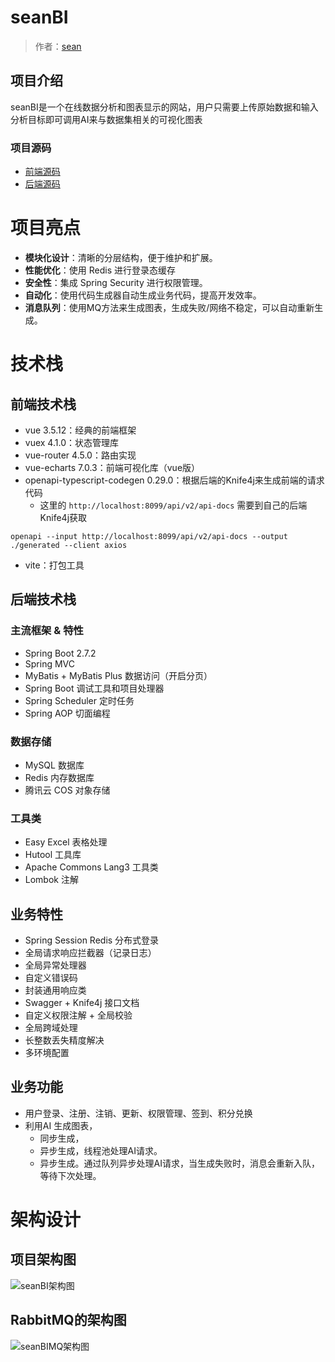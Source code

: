 # seanBI

> 作者：[sean](https://github.com/CodeSailor-zero)

## 项目介绍
seanBI是一个在线数据分析和图表显示的网站，用户只需要上传原始数据和输入分析目标即可调用AI来与数据集相关的可视化图表
### 项目源码
- [前端源码](https://github.com/CodeSailor-zero/seanBI-front)
- [后端源码](https://github.com/CodeSailor-zero/seanBI-backend)

# 项目亮点

- **模块化设计**：清晰的分层结构，便于维护和扩展。
- **性能优化**：使用 Redis 进行登录态缓存
- **安全性**：集成 Spring Security 进行权限管理。
- **自动化**：使用代码生成器自动生成业务代码，提高开发效率。
- **消息队列**：使用MQ方法来生成图表，生成失败/网络不稳定，可以自动重新生成。

# 技术栈
## 前端技术栈
- vue 3.5.12：经典的前端框架
- vuex 4.1.0：状态管理库
- vue-router 4.5.0：路由实现
- vue-echarts 7.0.3：前端可视化库（vue版）
- openapi-typescript-codegen 0.29.0：根据后端的Knife4j来生成前端的请求代码
  - 这里的 `http://localhost:8099/api/v2/api-docs` 需要到自己的后端Knife4j获取
```shell
openapi --input http://localhost:8099/api/v2/api-docs --output ./generated --client axios
```
- vite：打包工具
## 后端技术栈

### 主流框架 & 特性

- Spring Boot 2.7.2
- Spring MVC
- MyBatis + MyBatis Plus 数据访问（开启分页）
- Spring Boot 调试工具和项目处理器
- Spring Scheduler 定时任务
- Spring AOP 切面编程

### 数据存储

- MySQL 数据库
- Redis 内存数据库
- 腾讯云 COS 对象存储

### 工具类

- Easy Excel 表格处理
- Hutool 工具库
- Apache Commons Lang3 工具类
- Lombok 注解

## 业务特性

- Spring Session Redis 分布式登录
- 全局请求响应拦截器（记录日志）
- 全局异常处理器
- 自定义错误码
- 封装通用响应类
- Swagger + Knife4j 接口文档
- 自定义权限注解 + 全局校验
- 全局跨域处理
- 长整数丢失精度解决
- 多环境配置

## 业务功能

- 用户登录、注册、注销、更新、权限管理、签到、积分兑换
- 利用AI 生成图表，
  - 同步生成，
  - 异步生成，线程池处理AI请求。
  - 异步生成。通过队列异步处理AI请求，当生成失败时，消息会重新入队，等待下次处理。

# 架构设计
## 项目架构图
![seanBI架构图](https://github-program-show.oss-cn-shanghai.aliyuncs.com/seanBI%E6%9E%B6%E6%9E%84%E5%9B%BE.png?Expires=1747262277&OSSAccessKeyId=TMP.3Krp3QeajRUGjd5YLMAyt69LhUQQxPjQtZrSrAshU3iSP1LSELokhMrU5cuMa9Bm3YEJkYzSW3RGRWZoHr8XHwkoVYFPv9&Signature=UssrR0ZTu7ibwGVVZV9zxsvBF%2Bg%3D "Magic Gardens")
## RabbitMQ的架构图
![seanBIMQ架构图](https://github-program-show.oss-cn-shanghai.aliyuncs.com/SeanBIMQ%E6%9E%B6%E6%9E%84%E5%9B%BE.png?Expires=1746942251&OSSAccessKeyId=TMP.3Kq2WriM7iSyJPpneKWLSWqKwNDur2K9AAtxNdVJwFZfYJVG7mnMcZvPd2C7SGWPHFibsYju3mYbk1rML3BTFd6u7LczcH&Signature=EnGY6rLByw0p8W8zxcko5hjDiDQ%3D "Magic Gardens")
